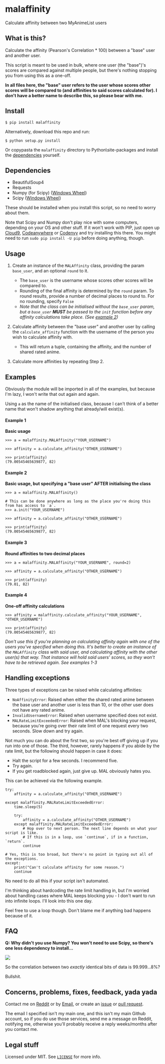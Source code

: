 # malaffinity

Calculate affinity between two MyAnimeList users


## What is this?

Calculate the affinity (Pearson's Correlation * 100) between a "base" user and another user.

This script is meant to be used in bulk, where one user (the "base")'s scores are compared against 
multiple people, but there's nothing stopping you from using this as a one-off.

**In all files here, the "base" user refers to the user whose scores other 
scores will be compared to (and affinities to said scores calculated for). 
I don't have a better name to describe this, so please bear with me.**


## Install

    $ pip install malaffinity

Alternatively, download this repo and run:

    $ python setup.py install
    
Or copypasta the `malaffinity` directory to Python\site-packages and install 
the [dependencies](#dependencies) yourself.
    

## Dependencies

* BeautifulSoup4
* Requests
* Numpy (for Scipy) ([Windows Wheel](http://www.lfd.uci.edu/~gohlke/pythonlibs/#numpy))
* Scipy ([Windows Wheel](http://www.lfd.uci.edu/~gohlke/pythonlibs/#scipy))

These should be installed when you install this script, so no need to worry
about them.

Note that Scipy and Numpy don't play nice with some computers, depending on your
OS and other stuff. If it won't work with PIP, just open up [Cloud9](https://c9.io/),
[Codeanywhere](https://codeanywhere.com/) or [Codenvy](https://codenvy.com/) and try
installing this there. You might need to run `sudo pip install -U pip` before doing
anything, though.


## Usage

1. Create an instance of the `MALAffinity` class, providing the param `base_user`, and an
optional `round` to it.
    * The `base_user` is the username whose scores other scores will be compared to.
    * Rounding of the final affinity is determined by the `round` param. To round
      results, provide a number of decimal places to round to. For no rounding, specify
    `False`
    * *Note that the class can be initialised without the `base_user` param, but
      a `base_user` **MUST** be passed to the `init` function before any affinity
      calculations take place. (See [example 2](#example-2))*
    
2. Calculate affinity between the "base user" and another user by calling the
`calculate_affinity` function with the username of the person you wish to
calculate affinity with.
    * This will return a tuple, containing the affinity, and the number of shared
      rated anime.

3. Calculate more affinities by repeating Step 2. 


## Examples

Obviously the module will be imported in all of the examples, but because I'm lazy,
I won't write that out again and again.

Using `a` as the name of the initialised class, because I can't think of a better name
that won't shadow anything that already/will exist(s).

#### Example 1
**Basic usage**

    >>> a = malaffinity.MALAffinity("YOUR_USERNAME")
    
    >>> affinity = a.calculate_affinity("OTHER_USERNAME")
    
    >>> print(affinity)
    (79.00545465639877, 82)
    
#### Example 2
**Basic usage, but specifying a "base user" AFTER initialising the class**

    >>> a = malaffinity.MALAffinity()
    
    # This can be done anywhere as long as the place you're doing this from has access to `a`.
    >>> a.init("YOUR_USERNAME")
    
    >>> affinity = a.calculate_affinity("OTHER_USERNAME")
    
    >>> print(affinity)
    (79.00545465639877, 82)
    
#### Example 3
**Round affinities to two decimal places**

    >>> a = malaffinity.MALAffinity("YOUR_USERNAME", round=2)
    
    >>> affinity = a.calculate_affinity("OTHER_USERNAME")
    
    >>> print(affinity)
    (79.01, 82)
    
#### Example 4
**One-off affinity calculations**

    >>> affinity = malaffinity.calculate_affinity("YOUR_USERNAME", "OTHER_USERNAME")
    
    >>> print(affinity)
    (79.00545465639877, 82)
    
*Don't use this if you're planning on calculating affinity again with one of the users
you've specified when doing this. It's better to create an instance of the `MALAffinity`
class with said user, and calculating affinity with the other user(s) that way. That instance
will hold said users' scores, so they won't have to be retrieved again. See examples 1-3*


## Handling exceptions

Three types of exceptions can be raised while calculating affinities:

* `NoAffinityError`: Raised when either the shared rated anime between the base user
  and another user is less than 10, or the other user does not have any rated anime.
* `InvalidUsernameError`: Raised when username specified does not exist.
* `MALRateLimitExceededError`: Raised when MAL's blocking your request, because you're going over their
  rate limit of one request every two seconds. Slow down and try again.

Not much you can do about the first two, so you're best off giving up if you run into
one of those. The third, however, rarely happens if you abide by the rate limit, but the following
should happen in case it does:
* Halt the script for a few seconds. I recommend five.
* Try again.
* If you get roadblocked again, just give up. MAL obviously hates you.

This can be achieved via the following example.

    try:
        affinity = a.calculate_affinity("OTHER_USERNAME")
    
    except malaffinity.MALRateLimitExceededError:
        time.sleep(5)
        
        try:
            affinity = a.calculate_affinity("OTHER_USERNAME")
        except malaffinity.MALRateLimitExceededError:
            # Hop over to next person. The next line depends on what your script is like.
            # If this is in a loop, use `continue`, if in a function, `return`.
            continue
    
    # Yes, this is too broad, but there's no point in typing out all of the exceptions.
    except:
        print("Can't calculate affinity for some reason.")
        continue
        
No need to do all this if your script isn't automated.

I'm thinking about hardcoding the rate limit handling in, but I'm worried about handling cases
where MAL keeps blocking you - I don't want to run into infinite loops. I'll look into this one day.

Feel free to use a loop though. Don't blame me if anything bad happens because of it.


## FAQ

**Q: Why didn't you use Numpy? You won't need to use Scipy, so there's one less dependency to install...**

![](https://i.imgur.com/r1o1lS6.jpg)

So the correlation between two *exactly* identical bits of data is 99.999...8%?

Bullshit.


## Concerns, problems, fixes, feedback, yada yada

Contact me on 
[Reddit](https://www.reddit.com/message/compose/?to=erkghlerngm44)
or by [Email](mailto:erkghlerngm44@protonmail.com), or create an 
[issue](https://github.com/erkghlerngm44/affinity-gatherer/issues) or
[pull request](https://github.com/erkghlerngm44/affinity-gatherer/pulls).

The email I specified isn't my main one, and this isn't my main Github account, 
so if you do use those services, send me a message on Reddit, notifying me, 
otherwise you'll probably receive a reply weeks/months after you contact me.


## Legal stuff

Licensed under MIT. See [`LICENSE`](LICENSE) for more info.
